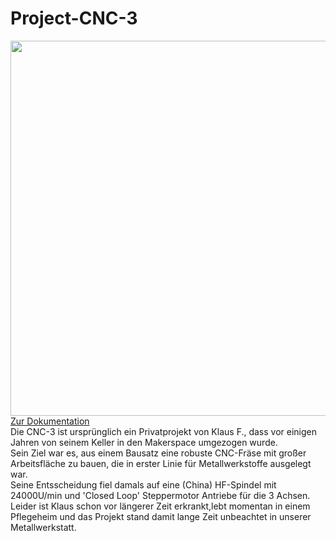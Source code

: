# Project-CNC-3

<img src="https://github.com/user-attachments/assets/1bac62d6-fd32-41f3-9251-5f63c5269b93" width="600">\
[Zur Dokumentation](https://makerspace-wi.github.io/Project-CNC-3/)\
Die CNC-3 ist ursprünglich ein Privatprojekt von Klaus F., dass vor einigen Jahren von seinem Keller in den Makerspace umgezogen wurde.\
Sein Ziel war es, aus einem Bausatz eine robuste CNC-Fräse mit großer Arbeitsfläche zu bauen, die in erster Linie für Metallwerkstoffe ausgelegt war.\
Seine Entsscheidung fiel damals auf eine (China) HF-Spindel mit 24000U/min und 'Closed Loop' Steppermotor Antriebe für die 3 Achsen.  
Leider ist Klaus schon vor längerer Zeit erkrankt,lebt momentan in einem Pflegeheim und das Projekt stand damit lange Zeit unbeachtet in unserer Metallwerkstatt.  




